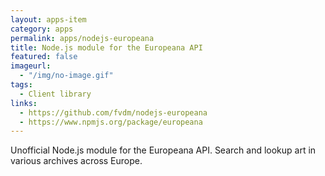 ```yaml
---
layout: apps-item
category: apps
permalink: apps/nodejs-europeana
title: Node.js module for the Europeana API
featured: false
imageurl: 
  - "/img/no-image.gif"
tags: 
  - Client library
links:
  - https://github.com/fvdm/nodejs-europeana
  - https://www.npmjs.org/package/europeana
---
```


Unofficial Node.js module for the Europeana API. Search and lookup art in various archives across Europe.
